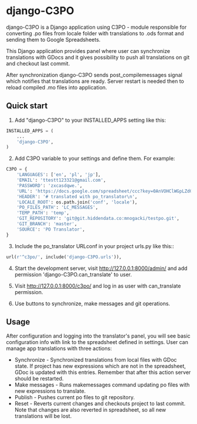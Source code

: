 django-C3PO
=============
django-C3PO is a Django application using C3PO - module responsible for converting .po files from locale folder
with translations to .ods format and sending them to Google Spreadsheets.

This Django application provides panel where user can synchronize translations with GDocs and it gives
possibility to push all translations on git and checkout last commit.

After synchronization django-C3PO sends post_compilemessages signal which notifies that translations are ready.
Server restart is needed then to reload compiled .mo files into application.

Quick start
-----------

1. Add "django-C3PO" to your INSTALLED_APPS setting like this:

```python
INSTALLED_APPS = (
    ...
    'django-C3PO',
)
```

2. Add C3PO variable to your settings and define them. For example:

```python
C3PO = {
    'LANGUAGES': ['en', 'pl', 'jp'],
    'EMAIL': 'ttestt123321@gmail.com',
    'PASSWORD': 'zxcasdqwe.',
    'URL': 'https://docs.google.com/spreadsheet/ccc?key=0AnVOHClWGpLZdGRuQVlrWG5Ia3QtOHJEWWpmZVYyYnc#gid=0',
    'HEADER': '# translated with po_translator\n',
    'LOCALE_ROOT': os.path.join('conf', 'locale'),
    'PO_FILES_PATH': 'LC_MESSAGES',
    'TEMP_PATH': 'temp',
    'GIT_REPOSITORY': 'git@git.hiddendata.co:mnogacki/testpo.git',
    'GIT_BRANCH': 'master',
    'SOURCE': 'PO Translator',
}
```

3. Include the po_translator URLconf in your project urls.py like this::

```python
url(r'^c3po/', include('django-C3PO.urls')),
```

4. Start the development server, visit http://127.0.0.1:8000/admin/
   and add permission 'django-C3PO.can_translate' to user.

5. Visit http://127.0.0.1:8000/c3po/ and log in as user with can_translate permission.

6. Use buttons to synchronize, make messages and git operations.

Usage
-----
After configuration and logging into the translator's panel, you will see basic configuration info with
link to the spreadsheet defined in settings. User can manage app translations with three actions:

 - Synchronize - Synchronized translations from local files with GDoc state. If project has new expressions
   which are not in the spreadsheet, GDoc is updated with this entries. Remember that after this action server
   should be restarted.
 - Make messages - Runs makemessages command updating po files with new expressions to translate.
 - Publish - Pushes current po files to git repository.
 - Reset - Reverts current changes and checkouts project to last commit. Note that changes are also reverted
   in spreadsheet, so all new translations will be lost.

